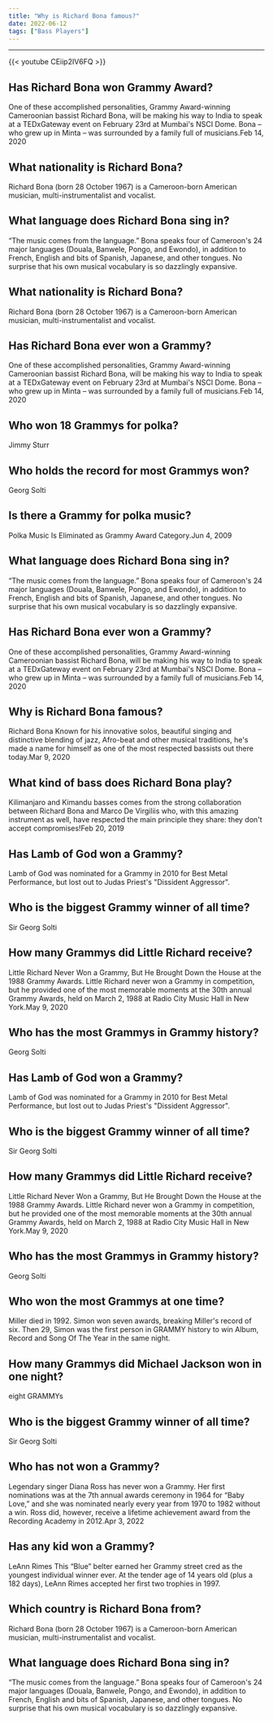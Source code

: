 ```yaml
---
title: "Why is Richard Bona famous?"
date: 2022-06-12
tags: ["Bass Players"]
---
```


---
{{< youtube CEiip2IV6FQ >}}
## Has Richard Bona won Grammy Award?
One of these accomplished personalities, Grammy Award-winning Cameroonian bassist Richard Bona, will be making his way to India to speak at a TEDxGateway event on February 23rd at Mumbai's NSCI Dome. Bona – who grew up in Minta – was surrounded by a family full of musicians.Feb 14, 2020

## What nationality is Richard Bona?
Richard Bona (born 28 October 1967) is a Cameroon-born American musician, multi-instrumentalist and vocalist.

## What language does Richard Bona sing in?
“The music comes from the language.” Bona speaks four of Cameroon's 24 major languages (Douala, Banwele, Pongo, and Ewondo), in addition to French, English and bits of Spanish, Japanese, and other tongues. No surprise that his own musical vocabulary is so dazzlingly expansive.

## What nationality is Richard Bona?
Richard Bona (born 28 October 1967) is a Cameroon-born American musician, multi-instrumentalist and vocalist.

## Has Richard Bona ever won a Grammy?
One of these accomplished personalities, Grammy Award-winning Cameroonian bassist Richard Bona, will be making his way to India to speak at a TEDxGateway event on February 23rd at Mumbai's NSCI Dome. Bona – who grew up in Minta – was surrounded by a family full of musicians.Feb 14, 2020

## Who won 18 Grammys for polka?
Jimmy Sturr

## Who holds the record for most Grammys won?
Georg Solti

## Is there a Grammy for polka music?
Polka Music Is Eliminated as Grammy Award Category.Jun 4, 2009

## What language does Richard Bona sing in?
“The music comes from the language.” Bona speaks four of Cameroon's 24 major languages (Douala, Banwele, Pongo, and Ewondo), in addition to French, English and bits of Spanish, Japanese, and other tongues. No surprise that his own musical vocabulary is so dazzlingly expansive.

## Has Richard Bona ever won a Grammy?
One of these accomplished personalities, Grammy Award-winning Cameroonian bassist Richard Bona, will be making his way to India to speak at a TEDxGateway event on February 23rd at Mumbai's NSCI Dome. Bona – who grew up in Minta – was surrounded by a family full of musicians.Feb 14, 2020

## Why is Richard Bona famous?
Richard Bona Known for his innovative solos, beautiful singing and distinctive blending of jazz, Afro-beat and other musical traditions, he's made a name for himself as one of the most respected bassists out there today.Mar 9, 2020

## What kind of bass does Richard Bona play?
Kilimanjaro and Kimandu basses comes from the strong collaboration between Richard Bona and Marco De Virgiliis who, with this amazing instrument as well, have respected the main principle they share: they don't accept compromises!Feb 20, 2019

## Has Lamb of God won a Grammy?
Lamb of God was nominated for a Grammy in 2010 for Best Metal Performance, but lost out to Judas Priest's "Dissident Aggressor".

## Who is the biggest Grammy winner of all time?
Sir Georg Solti

## How many Grammys did Little Richard receive?
Little Richard Never Won a Grammy, But He Brought Down the House at the 1988 Grammy Awards. Little Richard never won a Grammy in competition, but he provided one of the most memorable moments at the 30th annual Grammy Awards, held on March 2, 1988 at Radio City Music Hall in New York.May 9, 2020

## Who has the most Grammys in Grammy history?
Georg Solti

## Has Lamb of God won a Grammy?
Lamb of God was nominated for a Grammy in 2010 for Best Metal Performance, but lost out to Judas Priest's "Dissident Aggressor".

## Who is the biggest Grammy winner of all time?
Sir Georg Solti

## How many Grammys did Little Richard receive?
Little Richard Never Won a Grammy, But He Brought Down the House at the 1988 Grammy Awards. Little Richard never won a Grammy in competition, but he provided one of the most memorable moments at the 30th annual Grammy Awards, held on March 2, 1988 at Radio City Music Hall in New York.May 9, 2020

## Who has the most Grammys in Grammy history?
Georg Solti

## Who won the most Grammys at one time?
Miller died in 1992. Simon won seven awards, breaking Miller's record of six. Then 29, Simon was the first person in GRAMMY history to win Album, Record and Song Of The Year in the same night.

## How many Grammys did Michael Jackson won in one night?
eight GRAMMYs

## Who is the biggest Grammy winner of all time?
Sir Georg Solti

## Who has not won a Grammy?
Legendary singer Diana Ross has never won a Grammy. Her first nominations was at the 7th annual awards ceremony in 1964 for “Baby Love,” and she was nominated nearly every year from 1970 to 1982 without a win. Ross did, however, receive a lifetime achievement award from the Recording Academy in 2012.Apr 3, 2022

## Has any kid won a Grammy?
LeAnn Rimes This “Blue” belter earned her Grammy street cred as the youngest individual winner ever. At the tender age of 14 years old (plus a 182 days), LeAnn Rimes accepted her first two trophies in 1997.

## Which country is Richard Bona from?
Richard Bona (born 28 October 1967) is a Cameroon-born American musician, multi-instrumentalist and vocalist.

## What language does Richard Bona sing in?
“The music comes from the language.” Bona speaks four of Cameroon's 24 major languages (Douala, Banwele, Pongo, and Ewondo), in addition to French, English and bits of Spanish, Japanese, and other tongues. No surprise that his own musical vocabulary is so dazzlingly expansive.

